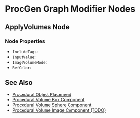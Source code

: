 # ProcGen Graph Modifier Nodes

<!-- PAGE IS TODO -->

## ApplyVolumes Node

### Node Properties

* `IncludeTags`:
* `InputValue`:
* `ImageVolumeMode`:
* `RefColor`:

## See Also

* [Procedural Object Placement](procedural-object-placement.md)
* [Procedural Volume Box Component](procgen-volume-box-component.md)
* [Procedural Volume Sphere Component](procgen-volume-sphere-component.md)
* [Procedural Volume Image Component (TODO)](procgen-volume-image-component.md)
